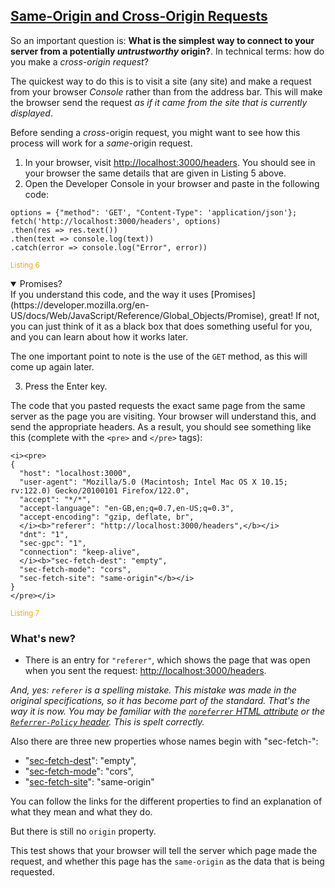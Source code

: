 <!-- Same Origin Cross Origin -->
<section
  id="same-origin-cross-origin"
  aria-labelledby="same-origin-cross-origin"
  data-item="Same- and Cross-Origin"
>
  <h2><a href="#same-origin-cross-origin">Same-Origin and Cross-Origin Requests</a></h2>



So an important question is: **What is the simplest way to connect to your server from a potentially *untrustworthy* origin?**. In technical terms: how do you make a _cross-origin request_?

The quickest way to do this is to visit a site (any site) and make a request from your browser _Console_ rather than from the address bar. This will make the browser send the request _as if it came from the site that is currently displayed_.

Before sending a _cross_-origin request, you might want to see how this process will work for a _same_-origin request.

1.   In your browser, visit [http://localhost:3000/headers](http://localhost:3000/headers). You should see in your browser the same details that are given in Listing 5 above.
2.   Open the Developer Console in your browser and paste in the following code:

```javascript-w
options = {"method": 'GET', "Content-Type": 'application/json'};
fetch('http://localhost:3000/headers', options)
.then(res => res.text())
.then(text => console.log(text))
.catch(error => console.log("Error", error))
```
<small style="color:orange">Listing 6</small>  

<details class="note" open>
<summary>Promises?</summary>
If you understand this code, and the way it uses [Promises](https://developer.mozilla.org/en-US/docs/Web/JavaScript/Reference/Global_Objects/Promise), great! If not, you can just think of it as a black box that does something useful for you, and you can learn about how it works later.

The one important point to note is the use of the `GET` method, as this will come up again later.

</details>

3.  Press the Enter key.

The code that you pasted requests the exact same page from the same server as the page you are visiting. Your browser will understand this, and send the appropriate headers. As a result, you should see something like this (complete with the `<pre>` and `</pre>` tags):

```md-w
<i><pre>
{
  "host": "localhost:3000",
  "user-agent": "Mozilla/5.0 (Macintosh; Intel Mac OS X 10.15; rv:122.0) Gecko/20100101 Firefox/122.0",
  "accept": "*/*",
  "accept-language": "en-GB,en;q=0.7,en-US;q=0.3",
  "accept-encoding": "gzip, deflate, br",
  </i><b>"referer": "http://localhost:3000/headers",</b></i>
  "dnt": "1",
  "sec-gpc": "1",
  "connection": "keep-alive",
  </i><b>"sec-fetch-dest": "empty",
  "sec-fetch-mode": "cors",
  "sec-fetch-site": "same-origin"</b></i>
}
</pre></i>
```

<small style="color:orange">Listing 7</small>


### What's new?

* There is an entry for `"referer"`, which shows the page that was open when you sent the request: [http://localhost:3000/headers](http://localhost:3000/headers).

_And, yes: `referer` is a spelling mistake. This mistake was made in the original specifications, so it has become part of the standard. That's the way it is now. You may be familiar with the [`noreferrer` HTML attribute]([Attributes](https://developer.mozilla.org/en-US/docs/Web/HTML/Attributes/rel/noreferrer)) or the [`Referrer-Policy` header](https://developer.mozilla.org/en-US/docs/Web/HTTP/Headers/Referrer-Policy). This is spelt correctly._

Also there are three new properties whose names begin with "sec-fetch-":

* "[sec-fetch-dest](https://developer.mozilla.org/en-US/docs/Web/HTTP/Headers/Sec-Fetch-Dest)": "empty",
* "[sec-fetch-mode](https://developer.mozilla.org/en-US/docs/Web/HTTP/Headers/Sec-Fetch-Mode)": "cors",
* "[sec-fetch-site](https://developer.mozilla.org/en-US/docs/Web/HTTP/Headers/Sec-Fetch-Site)": "same-origin"

You can follow the links for the different properties to find an explanation of what they mean and what they do.

But there is still no `origin` property.

This test shows that your browser will tell the server which page made the request, and whether this page has the `same-origin` as the data that is being requested.

</section>